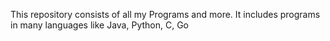 This repository consists of all my Programs and more. It includes programs in many languages like Java, Python, C, Go
